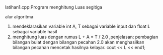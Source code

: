 latihan1.cpp:Program menghitung Luas segitiga

alur algoritma

1. mendeklarasikan variable int A, T sebagai variable input dan float L sebagai variable hasil
2. menghitung luas dengan rumus L + A * T / 2.0 ,penjelasan: pembagian bilangan bulat dengan bilangan pecahan 2.0 akan menghasilkan bilangan pecahan
mencetak hasilnya kelayar. cout << L << end1;
